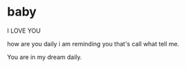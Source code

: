 # baby
I LOVE YOU

how are you daily i am reminding you that's call what tell me.

You are in my dream daily.
